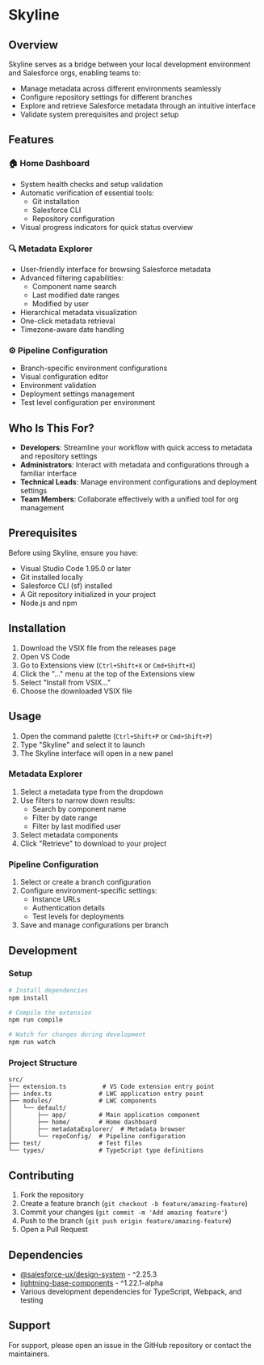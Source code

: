 # Skyline

## Overview

Skyline serves as a bridge between your local development environment and Salesforce orgs, enabling teams to:

- Manage metadata across different environments seamlessly
- Configure repository settings for different branches
- Explore and retrieve Salesforce metadata through an intuitive interface
- Validate system prerequisites and project setup

## Features

### 🏠 Home Dashboard

- System health checks and setup validation
- Automatic verification of essential tools:
  - Git installation
  - Salesforce CLI
  - Repository configuration
- Visual progress indicators for quick status overview

### 🔍 Metadata Explorer

- User-friendly interface for browsing Salesforce metadata
- Advanced filtering capabilities:
  - Component name search
  - Last modified date ranges
  - Modified by user
- Hierarchical metadata visualization
- One-click metadata retrieval
- Timezone-aware date handling

### ⚙️ Pipeline Configuration

- Branch-specific environment configurations
- Visual configuration editor
- Environment validation
- Deployment settings management
- Test level configuration per environment

## Who Is This For?

- **Developers**: Streamline your workflow with quick access to metadata and repository settings
- **Administrators**: Interact with metadata and configurations through a familiar interface
- **Technical Leads**: Manage environment configurations and deployment settings
- **Team Members**: Collaborate effectively with a unified tool for org management

## Prerequisites

Before using Skyline, ensure you have:

- Visual Studio Code 1.95.0 or later
- Git installed locally
- Salesforce CLI (sf) installed
- A Git repository initialized in your project
- Node.js and npm

## Installation

1. Download the VSIX file from the releases page
2. Open VS Code
3. Go to Extensions view (`Ctrl+Shift+X` or `Cmd+Shift+X`)
4. Click the "..." menu at the top of the Extensions view
5. Select "Install from VSIX..."
6. Choose the downloaded VSIX file

## Usage

1. Open the command palette (`Ctrl+Shift+P` or `Cmd+Shift+P`)
2. Type "Skyline" and select it to launch
3. The Skyline interface will open in a new panel

### Metadata Explorer

1. Select a metadata type from the dropdown
2. Use filters to narrow down results:
   - Search by component name
   - Filter by date range
   - Filter by last modified user
3. Select metadata components
4. Click "Retrieve" to download to your project

### Pipeline Configuration

1. Select or create a branch configuration
2. Configure environment-specific settings:
   - Instance URLs
   - Authentication details
   - Test levels for deployments
3. Save and manage configurations per branch

## Development

### Setup

```bash
# Install dependencies
npm install

# Compile the extension
npm run compile

# Watch for changes during development
npm run watch
```

### Project Structure

```
src/
├── extension.ts          # VS Code extension entry point
├── index.ts             # LWC application entry point
├── modules/             # LWC components
│   └── default/
│       ├── app/         # Main application component
│       ├── home/        # Home dashboard
│       ├── metadataExplorer/  # Metadata browser
│       └── repoConfig/  # Pipeline configuration
├── test/                # Test files
└── types/               # TypeScript type definitions
```

## Contributing

1. Fork the repository
2. Create a feature branch (`git checkout -b feature/amazing-feature`)
3. Commit your changes (`git commit -m 'Add amazing feature'`)
4. Push to the branch (`git push origin feature/amazing-feature`)
5. Open a Pull Request

## Dependencies

- [@salesforce-ux/design-system](https://www.npmjs.com/package/@salesforce-ux/design-system) - ^2.25.3
- [lightning-base-components](https://www.npmjs.com/package/lightning-base-components) - ^1.22.1-alpha
- Various development dependencies for TypeScript, Webpack, and testing

## Support

For support, please open an issue in the GitHub repository or contact the maintainers.
